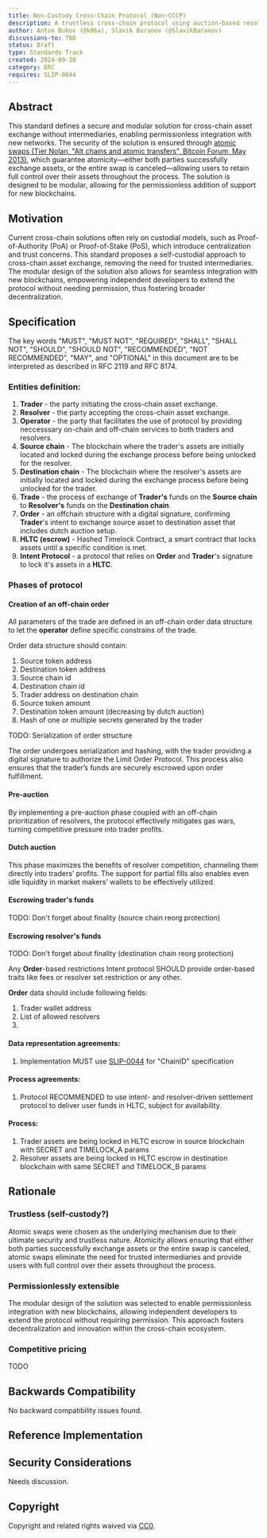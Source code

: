 ```yaml
---
title: Non-Custody Cross-Chain Protocol (Non-CCCP)
description: A trustless cross-chain protocol using auction-based resolvers for competitive pricing and extensible to new blockchains without central authority.
author: Anton Bukov (@k06a), Slavik Baranov (@SlavikBaranov)
discussions-to: TBD
status: Draft
type: Standards Track
created: 2024-09-10
category: ERC
requires: SLIP-0044
---
```


## Abstract

<!--
  The Abstract is a multi-sentence (short paragraph) technical summary. This should be a very terse and human-readable version of the specification section. Someone should be able to read only the abstract to get the gist of what this specification does.

  TODO: Remove this comment before submitting
-->

This standard defines a secure and modular solution for cross-chain asset exchange without intermediaries, enabling permissionless integration with new networks. The security of the solution is ensured through [atomic swaps (Tier Nolan, "Alt chains and atomic transfers", Bitcoin Forum, May 2013)](https://bitcointalk.org/index.php?topic=193281.0), which guarantee atomicity—either both parties successfully exchange assets, or the entire swap is canceled—allowing users to retain full control over their assets throughout the process. The solution is designed to be modular, allowing for the permissionless addition of support for new blockchains.

## Motivation

<!--
  This section is optional.

  The motivation section should include a description of any nontrivial problems the EIP solves. It should not describe how the EIP solves those problems, unless it is not immediately obvious. It should not describe why the EIP should be made into a standard, unless it is not immediately obvious.

  With a few exceptions, external links are not allowed. If you feel that a particular resource would demonstrate a compelling case for your EIP, then save it as a printer-friendly PDF, put it in the assets folder, and link to that copy.

  TODO: Remove this comment before submitting
-->


Current cross-chain solutions often rely on custodial models, such as Proof-of-Authority (PoA) or Proof-of-Stake (PoS), which introduce centralization and trust concerns. This standard proposes a self-custodial approach to cross-chain asset exchange, removing the need for trusted intermediaries. The modular design of the solution also allows for seamless integration with new blockchains, empowering independent developers to extend the protocol without needing permission, thus fostering broader decentralization.

## Specification

<!--
  The Specification section should describe the syntax and semantics of any new feature. The specification should be detailed enough to allow competing, interoperable implementations for any of the current Ethereum platforms (besu, erigon, ethereumjs, go-ethereum, nethermind, or others).

  It is recommended to follow RFC 2119 and RFC 8170. Do not remove the key word definitions if RFC 2119 and RFC 8170 are followed.

  TODO: Remove this comment before submitting
-->

The key words "MUST", "MUST NOT", "REQUIRED", "SHALL", "SHALL NOT", "SHOULD", "SHOULD NOT", "RECOMMENDED", "NOT RECOMMENDED", "MAY", and "OPTIONAL" in this document are to be interpreted as described in RFC 2119 and RFC 8174.

### Entities definition:
1. **Trader** - the party initiating the cross-chain asset exchange.
2. **Resolver** - the party accepting the cross-chain asset exchange.
3. **Operator** - the party that facilitates the use of protocol by providing neccesssary on-chain and off-chain services to both traders and resolvers.
4. **Source chain** - The blockchain where the trader's assets are initially located and locked during the exchange process before being unlocked for the resolver.
5. **Destination chain** - The blockchain where the resolver's assets are initially located and locked during the exchange process before being unlocked for the trader.
6. **Trade** - the process of exchange of **Trader's** funds on the **Source chain** to **Resolver's** funds on the **Destination chain**.
7. **Order** - an offchain structure with a digital signature, confirming **Trader**'s intent to exchange source asset to destination asset that includes dutch auction setup.
8. **HLTC (escrow)** - Hashed Timelock Contract, a smart contract that locks assets until a specific condition is met.
9. **Intent Protocol** - a protocol that relies on **Order** and **Trader**'s signature to lock it's assets in a **HLTC**.

### Phases of protocol

#### Creation of an off-chain order

All parameters of the trade are defined in an off-chain order data structure to let the **operator** define specific constrains of the trade.

Order data structure should contain:
1. Source token address
2. Destination token address
3. Source chain id
4. Destination chain id
5. Trader address on destination chain
6. Source token amount
7. Destination token amount (decreasing by dutch auction)
8. Hash of one or multiple secrets generated by the trader

TODO: Serialization of order structure

The order undergoes serialization and hashing, with the trader providing a digital signature to authorize the Limit Order Protocol. This process also ensures that the trader’s funds are securely escrowed upon order fulfillment.

#### Pre-auction

By implementing a pre-auction phase coupled with an off-chain prioritization of resolvers, the protocol effectively mitigates gas wars, turning competitive pressure into trader profits.

#### Dutch auction

This phase maximizes the benefits of resolver competition, channeling them directly into traders’ profits. The support for partial fills also enables even idle liquidity in market makers’ wallets to be effectively utilized.

#### Escrowing trader's funds

TODO: Don't forget about finality (source chain reorg protection)

#### Escrowing resolver's funds

TODO: Don't forget about finality (destination chain reorg protection)



Any **Order**-based restrictions Intent protocol SHOULD provide order-based traits like fees or resolver set restriction or any other.

**Order** data should include following fields:
1. Trader wallet address
2. List of allowed resolvers
3. 

#### Data representation agreements:
1. Implementation MUST use [SLIP-0044](https://github.com/satoshilabs/slips/blob/master/slip-0044.md) for "ChainID" specification

#### Process agreements:
1. Protocol RECOMMENDED to use intent- and resolver-driven settlement protocol to deliver user funds in HLTC, subject for availability.

#### Process:
1. Trader assets are being locked in HLTC escrow in source blockchain with SECRET and TIMELOCK_A params
2. Resolver assets are being locked in HLTC escrow in destination blockchain with same SECRET and TIMELOCK_B params

## Rationale

<!--
  The rationale fleshes out the specification by describing what motivated the design and why particular design decisions were made. It should describe alternate designs that were considered and related work, e.g. how the feature is supported in other languages.

  The current placeholder is acceptable for a draft.

  TODO: Remove this comment before submitting
-->

### Trustless (self-custody?)

Atomic swaps were chosen as the underlying mechanism due to their ultimate security and trustless nature. Atomicity allows ensuring that either both parties successfully exchange assets or the entire swap is canceled, atomic swaps eliminate the need for trusted intermediaries and provide users with full control over their assets throughout the process.

### Permissionlessly extensible

The modular design of the solution was selected to enable permissionless integration with new blockchains, allowing independent developers to extend the protocol without requiring permission. This approach fosters decentralization and innovation within the cross-chain ecosystem.

### Competitive pricing

TODO



## Backwards Compatibility

<!--

  This section is optional.

  All EIPs that introduce backwards incompatibilities must include a section describing these incompatibilities and their severity. The EIP must explain how the author proposes to deal with these incompatibilities. EIP submissions without a sufficient backwards compatibility treatise may be rejected outright.

  The current placeholder is acceptable for a draft.

  TODO: Remove this comment before submitting
-->

No backward compatibility issues found.

## Reference Implementation

<!--
  This section is optional.

  The Reference Implementation section should include a minimal implementation that assists in understanding or implementing this specification. It should not include project build files. The reference implementation is not a replacement for the Specification section, and the proposal should still be understandable without it.
  If the reference implementation is too large to reasonably be included inline, then consider adding it as one or more files in `../assets/eip-####/`. External links will not be allowed.

  TODO: Remove this comment before submitting
-->

## Security Considerations

<!--
  All EIPs must contain a section that discusses the security implications/considerations relevant to the proposed change. Include information that might be important for security discussions, surfaces risks and can be used throughout the life cycle of the proposal. For example, include security-relevant design decisions, concerns, important discussions, implementation-specific guidance and pitfalls, an outline of threats and risks and how they are being addressed. EIP submissions missing the "Security Considerations" section will be rejected. An EIP cannot proceed to status "Final" without a Security Considerations discussion deemed sufficient by the reviewers.

  The current placeholder is acceptable for a draft.

  TODO: Remove this comment before submitting
-->

Needs discussion.

## Copyright

Copyright and related rights waived via [CC0](../LICENSE.md).
